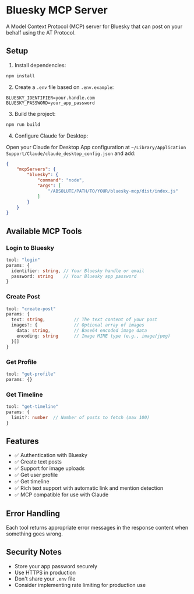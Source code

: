 # Bluesky MCP Server

A Model Context Protocol (MCP) server for Bluesky that can post on your behalf using the AT Protocol.

## Setup

1. Install dependencies:
```bash
npm install
```

2. Create a `.env` file based on `.env.example`:
```
BLUESKY_IDENTIFIER=your.handle.com
BLUESKY_PASSWORD=your_app_password
```

3. Build the project:
```bash
npm run build
```

4. Configure Claude for Desktop:

Open your Claude for Desktop App configuration at `~/Library/Application Support/Claude/claude_desktop_config.json` and add:

```json
{
    "mcpServers": {
        "bluesky": {
            "command": "node",
            "args": [
                "/ABSOLUTE/PATH/TO/YOUR/bluesky-mcp/dist/index.js"
            ]
        }
    }
}
```

## Available MCP Tools

### Login to Bluesky
```typescript
tool: "login"
params: {
  identifier: string, // Your Bluesky handle or email
  password: string    // Your Bluesky app password
}
```

### Create Post
```typescript
tool: "create-post"
params: {
  text: string,           // The text content of your post
  images?: {              // Optional array of images
    data: string,         // Base64 encoded image data
    encoding: string      // Image MIME type (e.g., image/jpeg)
  }[]
}
```

### Get Profile
```typescript
tool: "get-profile"
params: {}
```

### Get Timeline
```typescript
tool: "get-timeline"
params: {
  limit?: number  // Number of posts to fetch (max 100)
}
```

## Features

- ✅ Authentication with Bluesky
- ✅ Create text posts
- ✅ Support for image uploads
- ✅ Get user profile
- ✅ Get timeline
- ✅ Rich text support with automatic link and mention detection
- ✅ MCP compatible for use with Claude

## Error Handling

Each tool returns appropriate error messages in the response content when something goes wrong.

## Security Notes

- Store your app password securely
- Use HTTPS in production
- Don't share your `.env` file
- Consider implementing rate limiting for production use 